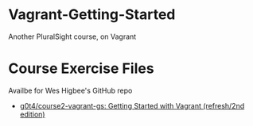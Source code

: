 # Vagrant-Getting-Started
Another PluralSight course, on Vagrant

# Course Exercise Files

Availbe for Wes Higbee's GitHub repo

- [g0t4/course2-vagrant-gs: Getting Started with Vagrant (refresh/2nd edition)](https://github.com/g0t4/course2-vagrant-gs/tree/master)

